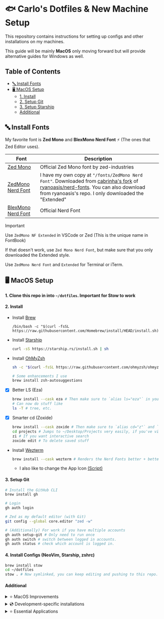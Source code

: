<h1>🐟 Carlo's Dotfiles & New Machine Setup</h1>

This repository contains instructions for setting up configs and other installations
on my machines.

This guide will be mainly **MacOS** only moving forward but will provide alternative guides for Windows as
well.

<h2>Table of Contents</h2>

- [🔤 Install Fonts](#%F0%9F%94%A4-install-fonts)
- [🖥️ MacOS Setup](#%F0%9F%96%A5%EF%B8%8F-macos-setup)
  - [1. Install](#1-install)
  - [2. Setup Git](#2-setup-git)
  - [3. Setup Starship](#3-setup-starship)
  - [Additional](#additional)

## 🔤 Install Fonts

My favorite font is **Zed Mono** and **BlexMono Nerd Font** ⚡️ (The ones that Zed Editor uses).

| Font                                                             | Description                                                                                                                                                                                                                                                                                                          |
| ---------------------------------------------------------------- | -------------------------------------------------------------------------------------------------------------------------------------------------------------------------------------------------------------------------------------------------------------------------------------------------------------------- |
| [Zed Mono](https://github.com/zed-industries/zed-fonts/releases) | Official Zed Mono font by zed-industries                                                                                                                                                                                                                                                                             |
| [ZedMono Nerd Font](/fonts/ZedMonoNerdFont)                      | I have my own copy at `"/fonts/ZedMono Nerd Font"`. Downloaded from [cabrinha's fork](https://github.com/cabrinha/nerd-fonts/tree/zed-fonts/patched-fonts/ZedMono) of [ryanoasis/nerd-fonts](https://github.com/ryanoasis/nerd-fonts). You can also download from ryanoasis's repo. I only downloaded the "Extended" |
| [BlexMono Nerd Font](https://www.nerdfonts.com/font-downloads)   | Official Nerd Font                                                                                                                                                                                                                                                                                                   |

> [!IMPORTANT]
> Use `ZedMono NF Extended` in VSCode or Zed (This is the unique name in FontBook)
>
> If that doesn't work, use `Zed Mono Nerd Font`, but make sure that you only downloaded the Extended style.
>
> Use `ZedMono Nerd Font` and `Extended` for Terminal or iTerm.

## 🖥️ MacOS Setup

#### 1. Clone this repo in into `~/dotfiles`. Important for Stow to work

#### 2. Install

- Install [Brew](https://brew.sh/)

  ```
  /bin/bash -c "$(curl -fsSL https://raw.githubusercontent.com/Homebrew/install/HEAD/install.sh)"
  ```

- Install [Starship](https://starship.rs/)

  ```sh
  curl -sS https://starship.rs/install.sh | sh
  ```

- Install [OhMyZsh](https://ohmyz.sh/#install)

  ```sh
  sh -c "$(curl -fsSL https://raw.githubusercontent.com/ohmyzsh/ohmyzsh/master/tools/install.sh)"

  # Some enhancements I use
  brew install zsh-autosuggestions
  ```

- [x] Better LS (Eza)

  ```sh
  brew install --cask eza # Then make sure to `alias ls="eza"` in your .zshrc.
  # Can now do stuff like
  ls -T # tree, etc.
  ```

- [x] Smarter cd (Zoxide)

  ```sh
  brew install --cask zoxide # Then make sure to `alias cd="z"` and `alias cdi="zi" in your .zshrc.
  cd projects # Jumps to ~/Desktop/Projects very easily, if you've visited it already
  zi # If you want interactive search
  zoxide edit # To delete saved stuff
  ```

- Install [Wezterm](https://wezfurlong.org/wezterm/)

  ```sh
  brew install --cask wezterm # Renders the Nerd Fonts better + better IDE
  ```

  - I also like to change the App Icon [(Script)](https://github.com/Blankeos/WeztermChangeIconForMac)

#### 3. Setup Git

```sh
# Install the GitHub CLI
brew install gh

# Login
gh auth login

# Zed as my default editor (with Git)
git config --global core.editor "zed -w"

# (Additionally) For work if you have multiple accounts
gh auth setup-git # Only need to run once
gh auth switch # switch between logged in accounts.
gh auth status # check which account is logged in.
```

#### 4. Install Configs (NeoVim, Starship, zshrc)

```sh
brew install stow
cd ~/dotfiles
stow . # Now symlinked, you can keep editing and pushing to this repo.
```

#### Additional

<details>
  <summary>
    ⭐️ MacOS Improvements
  </summary>

- [x] Better Backspace on **Terminal** > **Settings** > **Profile** > **Keyboard** > ✅ Use Option as Meta key. (Less used, just use Wezterm)
- [x] Better Backspace on **iTerm2** > **Settings** > **Profile** > **Keys** > **Left Option Key** > ✅ Esc+ (Less used, just use Wezterm)
- [x] Keyboard accessible Native Dialogs > **Settings** > **Keyboard** > **Keyboard Shortcuts** > ✅ Change the way Tab moves focus. Then press Ctrl + Fn + F7.
  - Now, "Tab" or "Shift+Tab" will switch between action in Native Dialogs.
  - "Space" performs the current focused action.
  - "Enter" is always the primary (blue) action.
  - "Cmd+." is always cancel.
  - "Esc" is always cancel.

- [x] Better Window management Install [Rectangle](https://rectangleapp.com/) - For window management

  ```sh
  brew install --cask rectangle
  ```

- [x] Better Spotlight. Install [Raycast](http://raycast.com)

  ```sh
  brew install --cask raycast
  # Advanced > Hyper Key > Capslock ✦
  # Extensions: Unicode Symbols Search (Install from store)
  # Extensions > Add the following...
  #   - ✦ 1 - Zed
  #   - ✦ 2 - WezTerm
  #   - ✦ 3 - Vivaldi
  #   - ✦ 4 - Spotify
  #   - ✦ F - Finder
  #   - ✦ N - Notion
  #   - ✦ D - Notion
  #   - ✦ S - Slack
  #   - ✦ M - Messenger
  ```

  - Go to System Settings > Keyboard > Keyboard Shortcuts > Spotlight > Show Spotlight Search (off)

- [x] Go to System Settings > Keyboard > Text > Edit... >
- [x] Uncheck - "Correct spelling automatically"
- [x] Uncheck - "Capitalize words automatically"

- [x] Install [Mac Mouse Fix](https://github.com/noah-nuebling/mac-mouse-fix) - I think it's better than LogiOptions+.

- [x] Finder Tips to help find large files
  - Check Finder > Settings > Hard disks ✅
  - Do this for some folders only (Start with Macintosh HD): Cmd+J (or View > Show View Options) > Calculate all sizes ✅

  ```sh
  brew install --cask mac-mouse-fix
  ```

</details>

<details>
  <summary>💿 Development-specific installations</summary>

- [x] PNPM - Better node package manager for some projects.

  ```sh
  npm install --global pnpm
  ```

- [x] Node - I prefer to install node via fnm (Nvm but built with Rust).

  ```sh
  brew install fnm
  fnm install 20
  fnm use 20
  ```

- [x] [Bun](https://bun.sh/docs/installation) - Best js/ts runtime & package manager (for me).

  ```sh
  curl -fsSL https://bun.sh/install | bash # for macOS, Linux, and WSL
  ```

- [x] XZ - Need to install this before installing a pyenv version.

  ```sh
  brew install xz
  ```

- [x] Python - I prefer to install python via uv

  ```sh
  # brew install pyenv # (NOT NEEDED ANYMORE)
  # pyenv install 3.12 # or any version
  # pyenv global 3.12
  curl -LsSf https://astral.sh/uv/install.sh | sh # Install uv
  ```

- [x] Go - My compiled language for backend services.

  ```sh
  brew install go
  ```

- [x] Rust - My preferred low-level compiled language.

  ```sh
  curl --proto '=https' --tlsv1.2 https://sh.rustup.rs -sSf | sh
  ```

- [x] [Gleam](https://gleam.run/getting-started/installing/) - My preferred functional programming language on the BEAM VM.

  ```sh
  brew install gleam
  ```

- [x] Defold - My preferred game engine.

  ```sh
  brew install --cask defold
  ```

- [x] Android Platform Tools - For `adb devices` and `adb logcat -s defold` (useful for debugging Defold games). Can actually also be installed with Android Studio.

  ```sh
  brew install android-platform-tools
  ```

- [x] Android Studio - For the android simulator and SDK Tools. Haven't used it for anything else.

  ```sh
  brew install --cask android-studio

  # Install Command-line Tools (Needed by flutter doctor)
  - Go to Settings (Cmd + ,) > Language & Frameworks > Android SDK > SDK Tools > Android SDK Command-line Tools (latest) > OK
  ```

- [x] XCode - For the iOS simulator and SDK Tools.

  ```sh
  xcode-select -install # I think you can run any xcode command and it will prompt you to install in App Store.
  xcrun xctrace list device # Check all simulators

  # Install iOS Platform SDK (Needed by flutter doctor)
  - Go to XCode > Settings > Components > Platform Support (Make sure iOS is installed)
  - Go to XCode > Window > Devices & Simulator (Shift + Command + 2)
  ```

- [x] Java - for `keytool` and android tools with defold.

  ```sh
  brew install openjdk
  # Make sure to follow the instructions to symlink it to path so `java -version` works.
  ```

- [x] Cocoapods - For installing dependencies for iOS in mobile projects.

  ```sh
  brew install cocoapods
  ```

- [x] [Flutter](https://docs.flutter.dev/get-started/install) - For mobile development.

  ```sh
  brew tap leoafarias/fvm
  brew install fvm
  fvm install stable
  fvm global stable
  export PATH=$PATH:"$HOME/fvm/default/bin" # Add to .zshrc
  flutter doctor # Check if it's working.
  ```

- [x] OpenCode - Coding agents. Usecases: Coding, quick chatting.

  ```sh
  brew install opencode
  ```

- [x] Beekeeper Studio - SQL exploration in my GUI. `brew install --cask beekeeper-studio`
- [x] Medis - Redis exploration in my GUI. `brew install --cask medis`
- [x] Yaak - Postman/Bruno alternative (git-based), better, prefer for big projects. `brew install --cask yaak`
- [x] Httpie - Postman alternative, better. (I prefer the web just for quick, so no need to install). `brew install --cask httpie`

</details>

<details>
  <summary>⭐️ Essential Applications</summary>

- [x] Vivaldi - Favorite browser - `brew install --cask vivaldi`
  - Most settings are synced with my account. But since there's no serialized config for Vivaldi, I just have a guide:
    - Meaning: ☑️ Remove | ✅ Check
    - **Themes** > I use [Arc Dark Pure](https://themes.vivaldi.net/themes/NOb71LX8J1g), but overrode the highlight to `#2b7fff`
    - Go to `vivaldi:flags` > Allow CSS Modifications - Enabled.
    - **Appearance** > Custom UI Modifications (This is now visible)
      - Select the folder I have in this repo `.config/vivald-mod`
      - That folder contains what I got from either vivalarc-6.9, etc. [(Here)](https://github.com/tovifun/VivalArc/tree/main).
    - Panel
      - **Panel Position** > Right Side
      - **Panel Options** > Show Panel Toggle - ☑️
    - Tabs
      - **New Tab Position** - After Active Tab - ✅
      - **Tab Features > Tab Stacking** > Accordion - ✅
      - **Tab Features** > Show Tab Cycler - ✅
      - **Tab Display** > Display Close Button > On Left Side - ☑️ (Because it hides the favicon)
      - **Tab Display** > Display Trashed Can - ☑️ (Might not exist anymore)
      - **Tab Display** > Display Synced Tabs - ☑️ (Might not exist anymore)
    - Address Bar
      - **Address Field Options** > Show Full Address - ✅
      - **Extension Visibility** > Expand Hidden Extensions to Drop-Down Menu - ✅
    - Keyboard (My preferred Hotkeys, just search and set, do this step-by-step since I also remove conflicting hotkeys)
      - New Tab - Clear and Add `^T` (There are times when you prefer to make a new tab only, instead of Command Palette)
      - Quick Commands - Clear and Add `⌘T` (Like Arc)
      - Create Bookmark - Remove `⌘D` (I don't use it)
      - Pin Tab - Add `⌘D` (Like Arc)
      - Address Bar - Add `^D` (Like Arc)
      - Copy Selected Text to Note - `⌥⌘C`
      - Toggle UI - Set `⌥⌘C` (Vivaldi's open/close for Tab Bar is shared, this can remove it)
      - Save Page As - Remove `⌘S`
      - Tab Bar - Set `⌘S`, `^⌘S` (Two hotkeys because in some apps, `⌘S` is overriden. i.e. Excalidraw)
      - Print - Clear and Add `^P`.
      - Panel - Add `⌘P`.
      - Tab Cycler Back - Remove `⌘⌥←`
      - Tab Cycler Forward - Remove `⌘⌥→`
      - Previous Tab - Add `⌘⌥←`
      - Next Tab - Add `⌘⌥→`
    - Custom Quick Commands - just useful Arc-like splitting features, making it easier to use. Use the exact names so they're easier to search in `⌘T`. Unfortunately, it requires clicks for selection first.
      - `usplit - Unsplit/Until Current Tabs` - Untile All Tabs in Set
      - `csplit - Split/Tile in Flex Column` - Tile Horizontally
      - `rsplit - Split/Tile in Flex Row` - Tile Vertically
      - `gsplit - Split/Tile in Flex Row` - Tile To Grid

- [x] Handbrake - Video Converter - `brew install --cask handbrake`
- [x] Keycastr - Keypress visualzier - `brew install --cask keycastr`
- [x] Screen Studio - Slick Screen Recorder - `brew install --cask screen-studio`
- [x] Rotato - Cool mockups - `brew install --cask rotato`
- [x] Licecap - GIFs - `brew install --cask licecap`
- [x] FreeFileSync - Essential workflow for file storage. `brew install --cask freefilesync`
- [x] Paraspeech - https://paraspeech.com (I have a license)
- [x] Notion - `brew install --cask notion`
- [x] Shottr - `brew install --caks shottr` (best screenshot app)
- [ ] Clop - https://lowtechguys.com/clop/ (Cool software from lowtechguys, might use)

<!-- - [x] Bruno - API Testing - `brew install --cask bruno` -->

</details>
